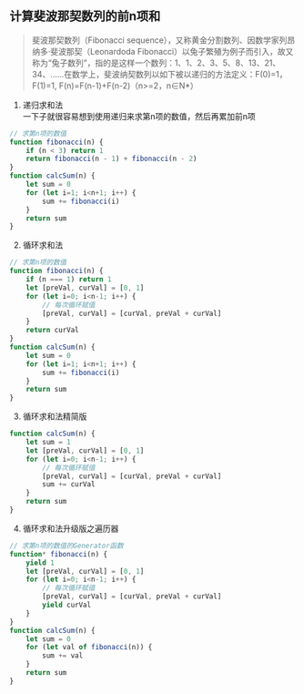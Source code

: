 ## 计算斐波那契数列的前n项和

> 斐波那契数列（Fibonacci sequence），又称黄金分割数列、因数学家列昂纳多·斐波那契（Leonardoda Fibonacci）以兔子繁殖为例子而引入，故又称为“兔子数列”，指的是这样一个数列：1、1、2、3、5、8、13、21、34、……在数学上，斐波纳契数列以如下被以递归的方法定义：F(0)=1，F(1)=1, F(n)=F(n-1)+F(n-2)（n>=2，n∈N*）

1. 递归求和法
<br>一下子就很容易想到使用递归来求第n项的数值，然后再累加前n项
```javascript
// 求第n项的数值
function fibonacci(n) {
    if (n < 3) return 1
    return fibonacci(n - 1) + fibonacci(n - 2)
}
function calcSum(n) {
    let sum = 0
    for (let i=1; i<n+1; i++) {
        sum += fibonacci(i)
    }
    return sum
}
```
2. 循环求和法
```javascript
// 求第n项的数值
function fibonacci(n) {
    if (n === 1) return 1
    let [preVal, curVal] = [0, 1]
    for (let i=0; i<n-1; i++) {
        // 每次循环赋值
        [preVal, curVal] = [curVal, preVal + curVal]
    }
    return curVal
}
function calcSum(n) {
    let sum = 0
    for (let i=1; i<n+1; i++) {
        sum += fibonacci(i)
    }
    return sum
}
```
3. 循环求和法精简版
```javascript
function calcSum(n) {
    let sum = 1
    let [preVal, curVal] = [0, 1]
    for (let i=0; i<n-1; i++) {
        // 每次循环赋值
        [preVal, curVal] = [curVal, preVal + curVal]
        sum += curVal
    }
    return sum
}
```
4. 循环求和法升级版之遍历器
```javascript
// 求第n项的数值的Generator函数
function* fibonacci(n) {
    yield 1
    let [preVal, curVal] = [0, 1]
    for (let i=0; i<n-1; i++) {
        // 每次循环赋值
        [preVal, curVal] = [curVal, preVal + curVal]
        yield curVal
    }
}
function calcSum(n) {
    let sum = 0
    for (let val of fibonacci(n)) {
        sum += val
    }
    return sum
}
```